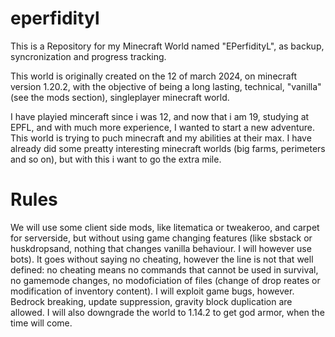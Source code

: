 # eperfidityl

This is a Repository for my Minecraft World named "EPerfidityL", as backup, syncronization and progress tracking. 


This world is originally created on the 12 of march 2024, on minecraft version 1.20.2, with the objective of being a long lasting, technical, "vanilla" (see the mods section), singleplayer minecraft world. 

I have playied minceraft since i was 12, and now that i am 19, studying at EPFL, and with much more experience, I wanted to start a new adventure. This world is trying to puch minecraft and my abilities at their max. I have already did some preatty interesting minecraft worlds (big farms, perimeters and so on), but with this i want to go the extra mile. 

# Rules
We will use some client side mods, like litematica or tweakeroo, and carpet for serverside, but without using game changing features (like sbstack or huskdropsand, nothing that changes vanilla behaviour. I will however use bots). It goes without saying no cheating, however the line is not that well defined: no cheating means no commands that cannot be used in survival, no gamemode changes, no modoficiation of files (change of drop reates or modification of inventory content). I will exploit game bugs, however. Bedrock breaking, update suppression, gravity block duplication are allowed. I will also downgrade the world to 1.14.2 to get god armor, when the time will come. 
